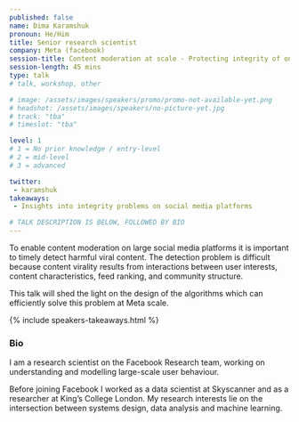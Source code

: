 ```yaml
---
published: false
name: Dima Karamshuk
pronoun: He/Him
title: Senior research scientist
company: Meta (facebook)
session-title: Content moderation at scale - Protecting integrity of online communities on Meta platforms
session-length: 45 mins
type: talk
# talk, workshop, other

# image: /assets/images/speakers/promo/promo-not-available-yet.png
# headshot: /assets/images/speakers/no-picture-yet.jpg
# track: "tba"
# timeslot: "tba"

level: 1
# 1 = No prior knowledge / entry-level
# 2 = mid-level
# 3 = advanced

twitter:
 - karamshuk
takeaways:
 - Insights into integrity problems on social media platforms

# TALK DESCRIPTION IS BELOW, FOLLOWED BY BIO
---
```


To enable content moderation on large social media platforms it is important to timely detect harmful viral content. The detection problem is difficult because content virality results from interactions between user interests, content characteristics, feed ranking, and community structure. 

This talk will shed the light on the design of the algorithms which can efficiently solve this problem at Meta scale.

{% include speakers-takeaways.html %}

<h3>Bio</h3>

I am a research scientist on the Facebook Research team, working on understanding and modelling large-scale user behaviour. 

Before joining Facebook I worked as a data scientist at Skyscanner and as a researcher at King’s College London. My research interests lie on the intersection between systems design, data analysis and machine learning.
